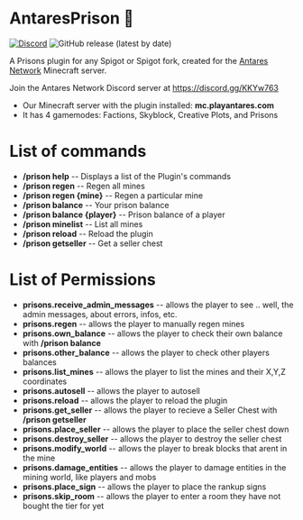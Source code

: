 # AntaresPrison :jack_o_lantern:
[![Discord](https://discordapp.com/api/guilds/649703068799336454/widget.png)](https://discordapp.com/invite/KKYw763)
![GitHub release (latest by date)](https://img.shields.io/github/v/release/piotrwyrw/AntaresPrison?style=social)

A Prisons plugin for any Spigot or Spigot fork, created for the [Antares Network](https://playantares.com/) Minecraft server.

Join the Antares Network Discord server at https://discord.gg/KKYw763
- Our Minecraft server with the plugin installed: **mc.playantares.com**
- It has 4 gamemodes: Factions, Skyblock, Creative Plots, and Prisons

# List of commands
* **/prison help** -- Displays a list of the Plugin's commands
* **/prison regen** -- Regen all mines
* **/prison regen {mine}** -- Regen a particular mine
* **/prison balance** -- Your prison balance
* **/prison balance {player}** -- Prison balance of a player
* **/prison minelist** -- List all mines
* **/prison reload** -- Reload the plugin
* **/prison getseller** -- Get a seller chest

# List of Permissions
* **prisons.receive_admin_messages** --  allows the player to see .. well, the admin messages, about errors, infos, etc.
* **prisons.regen** -- allows the player to manually regen mines
* **prisons.own_balance**  -- allows the player to check their own balance with **/prison balance**
* **prisons.other_balance** -- allows the player to check other players balances
* **prisons.list_mines** -- allows the player to list the mines and their X,Y,Z coordinates
* **prisons.autosell** -- allows the player to autosell 
* **prisons.reload** -- allows the player to reload the plugin
* **prisons.get_seller** -- allows the player to recieve a Seller Chest with **/prison getseller**
* **prisons.place_seller** -- allows the player to place the seller chest down
* **prisons.destroy_seller** -- allows the player to destroy the seller chest
* **prisons.modify_world** -- allows the player to break blocks that arent in the mine
* **prisons.damage_entities** -- allows the player to damage entities in the mining world, like players and mobs 
* **prisons.place_sign** -- allows the player to place the rankup signs
* **prisons.skip_room** -- allows the player to enter a room they have not bought the tier for yet
